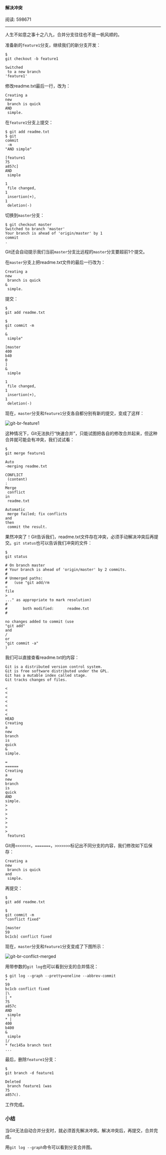 #### 解决冲突

阅读: 598671

---

人生不如意之事十之八九，合并分支往往也不是一帆风顺的。

准备新的`feature1`分支，继续我们的新分支开发：

```
$ 
git checkout -b feature1

Switched
 to a new branch 
'feature1'
```

修改readme.txt最后一行，改为：

```
Creating a 
new
 branch is quick 
AND
 simple.

```

在`feature1`分支上提交：

```
$ git add readme.txt 
$ git 
commit
 -m 
"AND simple"

[feature1 
75
a857c] 
AND
 simple
 
1
 file changed, 
1
 insertion(+), 
1
 deletion(-)

```

切换到`master`分支：

```
$ git checkout master
Switched to branch 'master'
Your branch is ahead of 'origin/master' by 1 
commit
.

```

Git还会自动提示我们当前`master`分支比远程的`master`分支要超前1个提交。

在`master`分支上把readme.txt文件的最后一行改为：

```
Creating a 
new
 branch is quick 
&
 simple.

```

提交：

```
$ 
git add readme.txt 

$ 
git commit -m 
"
&
 simple"

[master 
400
b40
0
] 
&
 simple
 
1
 file changed, 
1
 insertion(+), 
1
 deletion(-)

```

现在，`master`分支和`feature1`分支各自都分别有新的提交，变成了这样：

![](https://cdn.liaoxuefeng.com/cdn/files/attachments/001384909115478645b93e2b5ae4dc78da049a0d1704a41000/0 "git-br-feature1")

这种情况下，Git无法执行“快速合并”，只能试图把各自的修改合并起来，但这种合并就可能会有冲突，我们试试看：

```
$ 
git merge feature1

Auto
-merging readme.txt

CONFLICT
 (content)
:
Merge
 conflict 
in
 readme.txt

Automatic
 merge failed; fix conflicts 
and
then
 commit the result.

```

果然冲突了！Git告诉我们，readme.txt文件存在冲突，必须手动解决冲突后再提交。`git status`也可以告诉我们冲突的文件：

```
$ 
git status

# On branch master
# Your branch is ahead of 'origin/master' by 2 commits.
#
# Unmerged paths:
#   (use "git add/rm 
<
file
>
..." as appropriate to mark resolution)
#
#       both modified:      readme.txt
#

no changes added to commit (use 
"git add"
and
/
or
"git commit -a"
)

```

我们可以直接查看readme.txt的内容：

```
Git is a distributed version control system.
Git is free software distributed under the GPL.
Git has a mutable index called stage.
Git tracks changes of files.

<
<
<
<
<
<
<
HEAD
Creating
a
new
branch
is
quick
&
simple.

=
======
Creating
a
new
branch
is
quick
AND
simple.
>
>
>
>
>
>
>
 feature1

```

Git用`<<<<<<<`，`=======`，`>>>>>>>`标记出不同分支的内容，我们修改如下后保存：

```
Creating a 
new
 branch is quick 
and
 simple.

```

再提交：

```
$ 
git add readme.txt 

$ 
git commit -m 
"conflict fixed"

[master 
59
bc1cb] conflict fixed

```

现在，`master`分支和`feature1`分支变成了下图所示：

![](https://cdn.liaoxuefeng.com/cdn/files/attachments/00138490913052149c4b2cd9702422aa387ac024943921b000/0 "git-br-conflict-merged")

用带参数的`git log`也可以看到分支的合并情况：

```
$ git log --graph --pretty=oneline --abbrev-commit
*   
59
bc1cb conflict fixed
|\
| * 
75
a857c 
AND
 simple
* | 
400
b400 
&
 simple
|/
* fec145a branch test
...

```

最后，删除`feature1`分支：

```
$ 
git branch -d feature1

Deleted
 branch feature1 (was 
75
a857c).

```

工作完成。

### 小结

当Git无法自动合并分支时，就必须首先解决冲突。解决冲突后，再提交，合并完成。

用`git log --graph`命令可以看到分支合并图。

